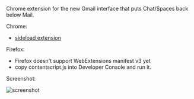 Chrome extension for the new Gmail interface that puts Chat/Spaces back below Mail.

Chrome:
 - [sideload extension](https://developer.chrome.com/docs/extensions/mv3/getstarted/development-basics/#load-unpacked)

Firefox:
 - Firefox doesn't support WebExtensions manifest v3 yet
 - copy contentscript.js into Developer Console and run it.

Screenshot:

![screenshot](https://user-images.githubusercontent.com/704768/198859115-b7dec47d-a53f-4763-a30a-d32f2bfd8e55.png)